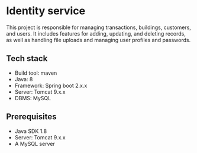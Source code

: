 # Identity service
This project is responsible for managing transactions, buildings, customers, and users. 
It includes features for adding, updating, and deleting records, as well as handling file uploads and managing user profiles and passwords.

## Tech stack
* Build tool: maven
* Java: 8
* Framework: Spring boot 2.x.x
* Server: Tomcat 9.x.x
* DBMS: MySQL

## Prerequisites
* Java SDK 1.8
* Server: Tomcat 9.x.x
* A MySQL server
